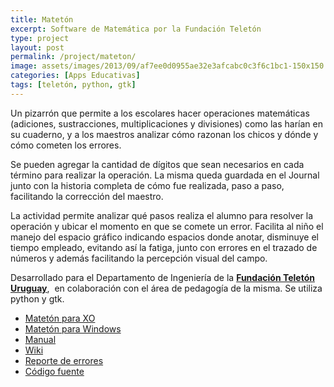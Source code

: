 ```yaml
---
title: Matetón
excerpt: Software de Matemática por la Fundación Teletón
type: project
layout: post
permalink: /project/mateton/
image: assets/images/2013/09/af7ee0d0955ae32e3afcabc0c3f6c1bc1-150x150.png
categories: [Apps Educativas]
tags: [teletón, python, gtk]
---
```

Un pizarrón que permite a los escolares hacer operaciones matemáticas (adiciones, sustracciones, multiplicaciones y divisiones) como las harían en su cuaderno, y a los maestros analizar cómo razonan los chicos y dónde y cómo cometen los errores. 

Se pueden agregar la cantidad de dígitos que sean necesarios en cada término para realizar la operación. La misma queda guardada en el Journal junto con la historia completa de cómo fue realizada, paso a paso, facilitando la corrección del maestro. 

La actividad permite analizar qué pasos realiza el alumno para resolver la operación y ubicar el momento en que se comete un error. Facilita al niño el manejo del espacio gráfico indicando espacios donde anotar, disminuye el tiempo empleado, evitando así la fatiga, junto con errores en el trazado de números y además facilitando la percepción visual del campo.

Desarrollado para el Departamento de Ingeniería de la **[Fundación Teletón Uruguay](http://www.teleton.org.uy)**,  en colaboración con el área de pedagogía de la misma. Se utiliza python y gtk.

- [Matetón para XO](https://activities.sugarlabs.org/en-US/sugar/addon/4446)
- [Matetón para Windows](assets/store/Mateton-5.exe)
- [Manual](assets/store/Manual-Mateton.pdf)
- [Wiki](http://wiki.sugarlabs.org/go/Activities/Mateton)
- [Reporte de errores](https://bugs.sugarlabs.org/newticket?component=Mateton)
- [Código fuente](http://git.sugarlabs.org/mateton)